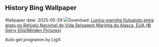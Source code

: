 ## History Bing Wallpaper
Wallpaper date: 2025-05-29
![](https://www.bing.com/th?id=OHR.KelpOtter_PT-BR7205269839_UHD.jpg&w=1000)Download: [Lontra-marinha flutuando entre algas no Refúgio Nacional de Vida Selvagem Marinha do Alasca, EUA (© Gerry Ellis/Minden Pictures)](https://www.bing.com/th?id=OHR.KelpOtter_PT-BR7205269839_UHD.jpg)

Auto get programm by LtgX
